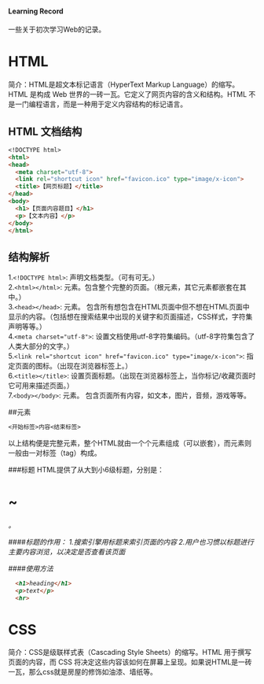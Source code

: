 #### Learning Record

一些关于初次学习Web的记录。

# HTML

简介：HTML是超文本标记语言（HyperText Markup Language）的缩写。HTML 是构成 Web 世界的一砖一瓦。它定义了网页内容的含义和结构。HTML 不是一门编程语言，而是一种用于定义内容结构的标记语言。

## HTML 文档结构
```markdown
<!DOCTYPE html>
<html>
<head>
  <meta charset="utf-8">
  <link rel="shortcut icon" href="favicon.ico" type="image/x-icon">
  <title>【网页标题】</title>
</head>
<body>
  <h1>【页面内容题目】</h1>
  <p>【文本内容】</p>
</body>
</html>
```
## 结构解析
1.`<!DOCTYPE html>`: 声明文档类型。（可有可无。）  
2.`<html></html>`: <html>元素。包含整个完整的页面。（根元素，其它元素都嵌套在其中。）  
3.`<head></head>`: <head>元素。 包含所有想包含在HTML页面中但不想在HTML页面中显示的内容。（包括想在搜索结果中出现的关键字和页面描述，CSS样式，字符集声明等等。）  
4.`<meta charset="utf-8">`: 设置文档使用utf-8字符集编码。（utf-8字符集包含了人类大部分的文字。）  
5.`<link rel="shortcut icon" href="favicon.ico" type="image/x-icon">`: 指定页面的图标。（出现在浏览器标签上。）  
6.`<title></title>`: 设置页面标题。（出现在浏览器标签上，当你标记/收藏页面时它可用来描述页面。）  
7.`<body></body>`: <body>元素。 包含页面所有内容，如文本，图片，音频，游戏等等。


##元素
```markdown
<开始标签>内容<结束标签>
```
以上结构便是完整元素，整个HTML就由一个个元素组成（可以嵌套），而元素则一般由一对标签（tag）构成。

###标题
  HTML提供了从大到小6级标题，分别是：<h1> ~ <h6>。


####标题的作用：
  1\.搜索引擎用标题来索引页面的内容
  2\.用户也习惯以标题进行主要内容浏览，以决定是否查看该页面


####使用方法
```markdown
  <h1>heading</h1>
  <p>text</p>
  <hr>
```

# CSS
简介：CSS是级联样式表（Cascading Style Sheets）的缩写。HTML 用于撰写页面的内容，而 CSS 将决定这些内容该如何在屏幕上呈现。如果说HTML是一砖一瓦，那么css就是房屋的修饰如油漆、墙纸等。




